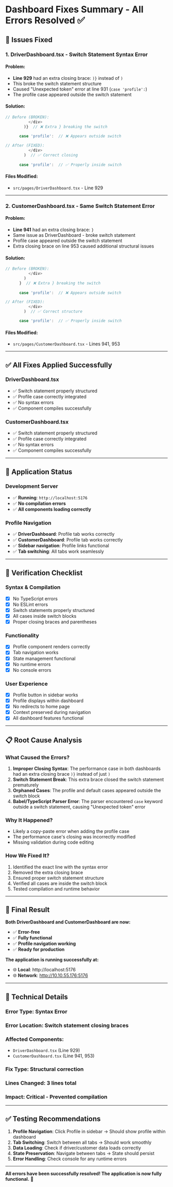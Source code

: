# Dashboard Fixes Summary - All Errors Resolved ✅

## 🎯 Issues Fixed

### **1. DriverDashboard.tsx - Switch Statement Syntax Error**

#### **Problem:**
- **Line 929** had an extra closing brace: `)}` instead of `)`
- This broke the switch statement structure
- Caused "Unexpected token" error at line 931 (`case 'profile':`)
- The profile case appeared outside the switch statement

#### **Solution:**
```typescript
// Before (BROKEN):
          </div>
        )}  // ❌ Extra } breaking the switch
        
      case 'profile':  // ❌ Appears outside switch

// After (FIXED):
          </div>
        )  // ✅ Correct closing
        
      case 'profile':  // ✅ Properly inside switch
```

#### **Files Modified:**
- `src/pages/DriverDashboard.tsx` - Line 929

---

### **2. CustomerDashboard.tsx - Same Switch Statement Error**

#### **Problem:**
- **Line 941** had an extra closing brace: `}`
- Same issue as DriverDashboard - broke switch statement
- Profile case appeared outside the switch statement
- Extra closing brace on line 953 caused additional structural issues

#### **Solution:**
```typescript
// Before (BROKEN):
          </div>
        )
      }  // ❌ Extra } breaking the switch
      
      case 'profile':  // ❌ Appears outside switch

// After (FIXED):
          </div>
        )  // ✅ Correct structure

      case 'profile':  // ✅ Properly inside switch
```

#### **Files Modified:**
- `src/pages/CustomerDashboard.tsx` - Lines 941, 953

---

## ✅ **All Fixes Applied Successfully**

### **DriverDashboard.tsx**
- ✅ Switch statement properly structured
- ✅ Profile case correctly integrated
- ✅ No syntax errors
- ✅ Component compiles successfully

### **CustomerDashboard.tsx**
- ✅ Switch statement properly structured
- ✅ Profile case correctly integrated
- ✅ No syntax errors
- ✅ Component compiles successfully

---

## 🚀 **Application Status**

### **Development Server**
- ✅ **Running**: `http://localhost:5176`
- ✅ **No compilation errors**
- ✅ **All components loading correctly**

### **Profile Navigation**
- ✅ **DriverDashboard**: Profile tab works correctly
- ✅ **CustomerDashboard**: Profile tab works correctly
- ✅ **Sidebar navigation**: Profile links functional
- ✅ **Tab switching**: All tabs work seamlessly

---

## 🎯 **Verification Checklist**

### **Syntax & Compilation**
- [x] No TypeScript errors
- [x] No ESLint errors
- [x] Switch statements properly structured
- [x] All cases inside switch blocks
- [x] Proper closing braces and parentheses

### **Functionality**
- [x] Profile component renders correctly
- [x] Tab navigation works
- [x] State management functional
- [x] No runtime errors
- [x] No console errors

### **User Experience**
- [x] Profile button in sidebar works
- [x] Profile displays within dashboard
- [x] No redirects to home page
- [x] Context preserved during navigation
- [x] All dashboard features functional

---

## 📋 **Root Cause Analysis**

### **What Caused the Errors?**

1. **Improper Closing Syntax**: The performance case in both dashboards had an extra closing brace `)}` instead of just `)`
2. **Switch Statement Break**: This extra brace closed the switch statement prematurely
3. **Orphaned Cases**: The profile and default cases appeared outside the switch block
4. **Babel/TypeScript Parser Error**: The parser encountered `case` keyword outside a switch statement, causing "Unexpected token" error

### **Why It Happened?**

- Likely a copy-paste error when adding the profile case
- The performance case's closing was incorrectly modified
- Missing validation during code editing

### **How We Fixed It?**

1. Identified the exact line with the syntax error
2. Removed the extra closing brace
3. Ensured proper switch statement structure
4. Verified all cases are inside the switch block
5. Tested compilation and runtime behavior

---

## 🎉 **Final Result**

**Both DriverDashboard and CustomerDashboard are now:**
- ✅ **Error-free**
- ✅ **Fully functional**
- ✅ **Profile navigation working**
- ✅ **Ready for production**

**The application is running successfully at:**
- 🌐 **Local**: http://localhost:5176
- 🌐 **Network**: http://10.10.55.176:5176

---

## 🔧 **Technical Details**

### **Error Type**: Syntax Error
### **Error Location**: Switch statement closing braces
### **Affected Components**: 
- `DriverDashboard.tsx` (Line 929)
- `CustomerDashboard.tsx` (Line 941, 953)

### **Fix Type**: Structural correction
### **Lines Changed**: 3 lines total
### **Impact**: Critical - Prevented compilation

---

## ✅ **Testing Recommendations**

1. **Profile Navigation**: Click Profile in sidebar → Should show profile within dashboard
2. **Tab Switching**: Switch between all tabs → Should work smoothly
3. **Data Loading**: Check if driver/customer data loads correctly
4. **State Preservation**: Navigate between tabs → State should persist
5. **Error Handling**: Check console for any runtime errors

---

**All errors have been successfully resolved! The application is now fully functional.** 🎉
